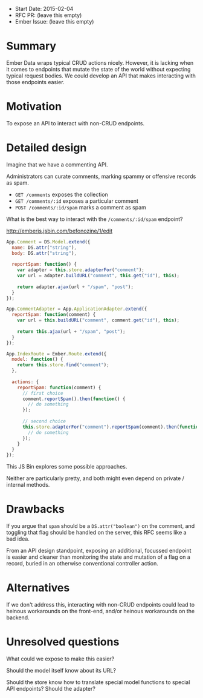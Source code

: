 - Start Date: 2015-02-04
- RFC PR: (leave this empty)
- Ember Issue: (leave this empty)

# Summary

Ember Data wraps typical CRUD actions nicely. However, it is lacking when it comes to endpoints that mutate the state of the world without expecting typical request bodies. We could develop an API that makes interacting with those endpoints easier.

# Motivation

To expose an API to interact with non-CRUD endpoints.

# Detailed design

Imagine that we have a commenting API.

Administrators can curate comments, marking spammy or offensive records as spam.

* `GET /comments` exposes the collection
* `GET /comments/:id` exposes a particular comment
* `POST /comments/:id/spam` marks a comment as spam

What is the best way to interact with the `/comments/:id/spam` endpoint?

http://emberjs.jsbin.com/befonozine/1/edit

```javascript
App.Comment = DS.Model.extend({
  name: DS.attr("string"),
  body: DS.attr("string"),
  
  reportSpam: function() {
    var adapter = this.store.adapterFor("comment");
    var url = adapter.buildURL("comment", this.get("id"), this);
    
    return adapter.ajax(url + "/spam", "post");
  }
});

App.CommentAdapter = App.ApplicationAdapter.extend({
  reportSpam: function(comment) {
    var url = this.buildURL("comment", comment.get("id"), this);
    
    return this.ajax(url + "/spam", "post");
  }
});

App.IndexRoute = Ember.Route.extend({
  model: function() {
    return this.store.find("comment");
  },
  
  actions: {
    reportSpam: function(comment) {
      // first choice
      comment.reportSpam().then(function() {
        // do something
      });
      
      // second choice
      this.store.adapterFor("comment").reportSpam(comment).then(function() {
        // do something
      });
    }
  }
});
```


This JS Bin explores some possible approaches.

Neither are particularly pretty, and both might even depend on private / internal methods.

# Drawbacks

If you argue that `spam` should be a `DS.attr("boolean")` on the comment, and toggling that flag should be handled on the server, this RFC seems like a bad idea.

From an API design standpoint, exposing an additional, focussed endpoint is easier and cleaner than monitoring the state and mutation of a flag on a record, buried in an otherwise conventional controller action.

# Alternatives

If we don't address this, interacting with non-CRUD endpoints could lead to heinous workarounds on the front-end, and/or heinous workarounds on the backend.

# Unresolved questions

What could we expose to make this easier?

Should the model itself know about its URL?

Should the store know how to translate special model functions to special API endpoints? Should the adapter? 
